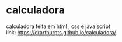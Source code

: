 # calculadora
calculadora feita em html , css e java script
<br>
link:  https://drarthurpts.github.io/calculadora/
